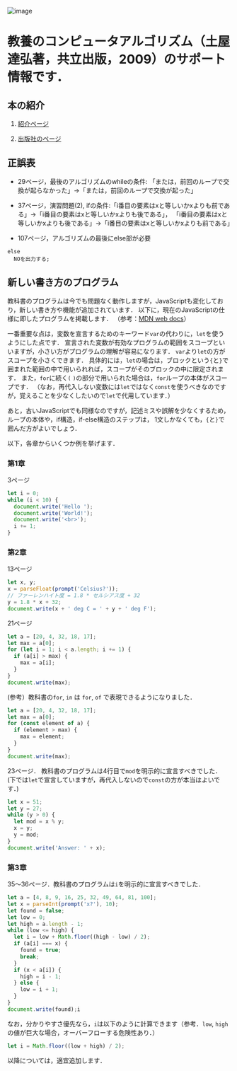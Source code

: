 <!-- ![image](https://user-images.githubusercontent.com/44872783/92857172-49fa4480-f42f-11ea-923c-80339037493b.png) -->

![image](https://user-images.githubusercontent.com/44872783/93992285-533cc700-fdc8-11ea-8da1-62595a2f681c.png)

# 教養のコンピュータアルゴリズム（土屋達弘著，共立出版，2009）のサポート情報です．

## 本の紹介

1. [紹介ページ](algorithmbook.md)

2. [出版社のページ](https://www.kyoritsu-pub.co.jp/bookdetail/9784320122444)

## 正誤表

- 29ページ，最後のアルゴリズムのwhileの条件: 「または，前回のループで交換が起らなかった」->「または，前回のループで交換が起った」

- 37ページ，演習問題(2), ifの条件:「i番目の要素はxと等しいかxよりも前である」->「i番目の要素はxと等しいかxよりも後である」，
「i番目の要素はxと等しいかxよりも後である」->「i番目の要素はxと等しいかxよりも前である」

- 107ページ，アルゴリズムの最後にelse部が必要

```
else  
  NOを出力する;
```


## 新しい書き方のプログラム

教科書のプログラムは今でも問題なく動作しますが，JavaScriptも変化しており，新しい書き方や機能が追加されています．
以下に，現在のJavaScriptの仕様に即したプログラムを掲載します．
（参考：[MDN web docs](https://developer.mozilla.org/ja/docs/Web/JavaScript)）

一番重要な点は，変数を宣言するためのキーワード`var`の代わりに，`let`を使うようにした点です．
宣言された変数が有効なプログラムの範囲をスコープといいますが，小さい方がプログラムの理解が容易になります．
`var`より`let`の方がスコープを小さくできます．
具体的には，`let`の場合は，ブロックという`{`と`}`で囲まれた範囲の中で用いられれば，スコープがそのブロックの中に限定されます．
また，`for`に続く`(` `)`の部分で用いられた場合は，`for`ループの本体がスコープです．
（なお，再代入しない変数には`let`ではなく`const`を使うべきなのですが，覚えることを少なくしたいので`let`で代用しています．）


あと，古いJavaScriptでも同様なのですが，記述ミスや誤解を少なくするため，ループの本体や，if構造，if-else構造のステップは，
1文しかなくても，`{`と`}`で囲んだ方がよいでしょう．

以下，各章からいくつか例を挙げます．

### 第1章

3ページ
```JavaScript
let i = 0;
while (i < 10) {
  document.write('Hello ');
  document.write('World!');
  document.write('<br>');
  i += 1;
}
```

### 第2章

13ページ
```JavaScript
let x, y;
x = parseFloat(prompt('Celsius?'));
// ファーレンハイト度 = 1.8 * セルシアス度 + 32
y = 1.8 * x + 32;
document.write(x + ' deg C = ' + y + ' deg F');
```

21ページ
```JavaScript
let a = [20, 4, 32, 18, 17];
let max = a[0];
for (let i = 1; i < a.length; i += 1) {
  if (a[i] > max) {
    max = a[i];
  }
}
document.write(max);
```
(参考）教科書の`for`, `in` は `for`, `of` で表現できるようになりました．
```JavaScript
let a = [20, 4, 32, 18, 17];
let max = a[0];
for (const element of a) {
  if (element > max) {
    max = element;
  }
}
document.write(max);
```

23ページ． 教科書のプログラムは4行目で`mod`を明示的に宣言すべきでした．
(下では`let`で宣言していますが，再代入しないので`const`の方が本当はよいです．)
```JavaScript
let x = 51;
let y = 27;
while (y > 0) {
  let mod = x % y;
  x = y;
  y = mod;
}
document.write('Answer: ' + x);
```
### 第3章

35～36ページ．教科書のプログラムは`i`を明示的に宣言すべきでした．
```JavaScript
let a = [4, 8, 9, 16, 25, 32, 49, 64, 81, 100];
let x = parseInt(prompt('x?'), 10);
let found = false;
let low = 0;
let high = a.length - 1;
while (low <= high) {
  let i = low + Math.floor((high - low) / 2);
  if (a[i] === x) {
    found = true;
    break;
  }
  if (x < a[i]) {
    high = i - 1;
  } else {
    low = i + 1;
  }
}
document.write(found);i
```
なお，分かりやすさ優先なら，`i`は以下のように計算できます（参考．`low`, `high`の値が巨大な場合，オーバーフローする危険性あり．）                                                
```JavaScript
let i = Math.floor((low + high) / 2);
```

以降については，適宜追加します．

